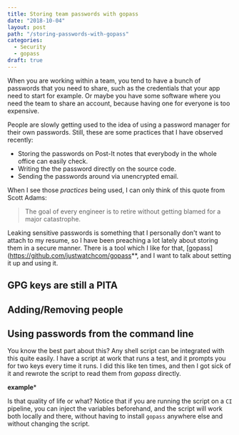 ```yaml
---
title: Storing team passwords with gopass
date: "2018-10-04"
layout: post
path: "/storing-passwords-with-gopass"
categories:
  - Security
  - gopass
draft: true
---
```


When you are working within a team, you tend to have a bunch of passwords that you need to share, such as the credentials that your app need to start for example. Or maybe you have some software where you need the team to share an account, because having one for everyone is too expensive.

People are slowly getting used to the idea of using a password manager for their own passwords. Still, these are some practices that I have observed recently:

- Storing the passwords on Post-It notes that everybody in the whole office can easily check.
- Writing the the password directly on the source code.
- Sending the passwords around via unencrypted email.

When I see those *practices* being used, I can only think of this quote from Scott Adams:

> The goal of every engineer is to retire without getting blamed for a major catastrophe. 

Leaking sensitive passwords is something that I personally don't want to attach to my resume, so I have been preaching a lot lately about storing them in a secure manner. There is a tool which I like for that, [gopass](https://github.com/justwatchcom/gopass**, and I want to talk about setting it up and using it.

<!--more-->

## GPG keys are still a PITA

## Adding/Removing people

## Using passwords from the command line

You know the best part about this? Any shell script can be integrated with this quite easily. I have a script at work that runs a test, and it prompts you for two keys every time it runs. I did this like ten times, and then I got sick of it and rewrote the script to read them from _gopass_ directly. 

**example***

Is that quality of life or what? Notice that if you are running the script on a `CI` pipeline, you can inject the variables beforehand, and the script will work both locally and there, without having to install `gopass` anywhere else and without changing the script.



